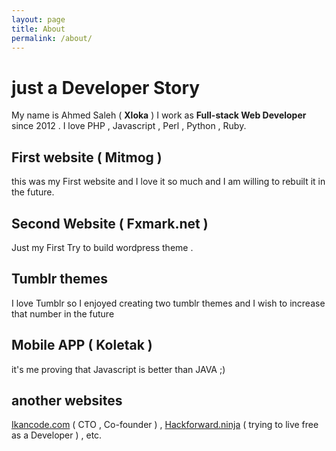 ```yaml
---
layout: page
title: About
permalink: /about/
---
```

# just a Developer Story

My name is Ahmed Saleh ( **Xloka** ) I work as **Full-stack Web Developer** since 2012 .
I love PHP , Javascript , Perl , Python , Ruby.

## First website ( Mitmog  )
this was my First website and I love it so much and I am willing to rebuilt it in the future.

## Second Website ( Fxmark.net )
Just my First Try to build wordpress theme .

## Tumblr themes
I love Tumblr so I enjoyed creating two tumblr themes and I wish to increase that number in the future

## Mobile APP ( Koletak )
it's me proving that Javascript is better than JAVA ;)

## another websites
[Ikancode.com](http://ikancode.com) ( CTO , Co-founder ) , [Hackforward.ninja](http://Hackforward.ninja) ( trying to live free as a Developer ) , etc.
